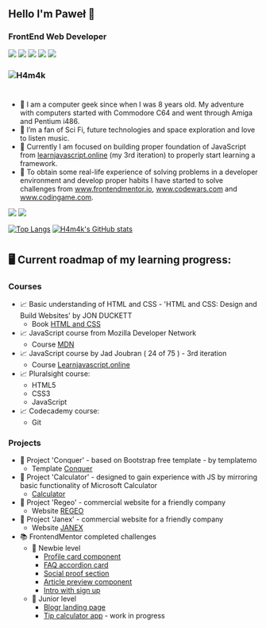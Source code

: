 # 
## Hello I'm Paweł 👋
### FrontEnd Web Developer 
![](https://img.shields.io/badge/Code-HTML5-informational?style=flat&logo=<LOGO_NAME>&logoColor=white&color=2bbc8a)
![](https://img.shields.io/badge/Code-CSS3-informational?style=flat&logo=<LOGO_NAME>&logoColor=white&color=2bbc8a)
![](https://img.shields.io/badge/Code-JavaScript-informational?style=flat&logo=<LOGO_NAME>&logoColor=white&color=2bbc8a)
![](https://img.shields.io/badge/Code-GIT-informational?style=flat&logo=<LOGO_NAME>&logoColor=white&color=2bbc8a)
![](https://img.shields.io/badge/Code-BEM-informational?style=flat&logo=<LOGO_NAME>&logoColor=white&color=2bbc8a)
### [](https://www.codewars.com/users/H4m4k) ![H4m4k](https://www.codewars.com/users/H4m4k/badges/small)
#




- 🧑 I am a computer geek since when I was 8 years old. My adventure with computers started with Commodore C64 and went through Amiga and Pentium i486.
- 👀 I’m a fan of Sci Fi, future technologies and space exploration and love to listen music. 
- 🌱 Currently I am focused on building proper foundation of JavaScript from [learnjavascript.online](https://learnjavascript.online/)  (my 3rd iteration) to properly start learning a framework.
- 🤯  To obtain some real-life experience of solving problems in a developer environment and develop proper habits I have started to solve challenges from www.frontendmentor.io, www.codewars.com and www.codingame.com.

<a target="_blank"
href="https://www.linkedin.com/in/pawel--janik"><img
src="https://img.shields.io/badge/-LinkedIn-0077b5?style=for-the-badge&logo=LinkedIn&logoColor=white"></img></a>
<a target="_blank"
href="mailto:pawel.janik.1983@gmail.com"><img
src="https://img.shields.io/badge/-Gmail-D14836?style=for-the-badge&logo=Gmail&logoColor=white"></img></a>

[![Top Langs](https://github-readme-stats.vercel.app/api/top-langs/?username=h4m4k&theme=vue-dark)](https://github.com/anuraghazra/github-readme-stats)
[![H4m4k's GitHub stats](https://github-readme-stats.vercel.app/api?username=h4m4k&count_private=true&theme=vue-dark)](https://github.com/h4m4k/github-readme-stats)


#
## 🖥️ Current roadmap of my learning progress:
### Courses
+   📈 Basic understanding of HTML and CSS - 'HTML and CSS: Design and Build Websites' by JON DUCKETT
       - Book [HTML and CSS](https://www.amazon.com/HTML-CSS-Design-Build-Websites/dp/1118008189)
+   📈 JavaScript course from Mozilla Developer Network 
       - Course [MDN](https://developer.mozilla.org/en-US/docs/Web/JavaScript/Guide)
+   📈 JavaScript course by Jad Joubran ( 24 of 75 ) - 3rd iteration 
       - Course [Learnjavascript.online](https://learnjavascript.online/)
+   📈 Pluralsight course:
       -    HTML5
       -    CSS3
       -    JavaScript
+   📈 Codecademy course:
       -    Git
### Projects
+   📇 Project 'Conquer' - based on Bootstrap free template - by templatemo
     - Template [Conquer](https://www.free-css.com/free-css-templates/page196/conquer)
+   📇 Project 'Calculator' - designed to gain experience with JS by mirroring basic functionality of Microsoft Calculator
     - [Calculator](https://calculator-object.vercel.app/)
+   📇 Project 'Regeo' - commercial website for a friendly company 
     - Website [REGEO](http://www.regeo.pl)
+   📇 Project 'Janex' - commercial website for a friendly company 
     - Website [JANEX](https://janex.vercel.app/)
+  📚 FrontendMentor completed challenges 
     - 📗   Newbie level
          -    [Profile card component](https://profile-card-two-psi.vercel.app/)    
          -    [FAQ accordion card](https://faq-accordion-card-snowy-chi.vercel.app/)
          -    [Social proof section](https://social-proof-section-chi-two.vercel.app/)
          -    [Article preview component](https://article-preview-component-nine-plum.vercel.app/)
          -    [Intro with sign up](https://intro-with-sign-up.vercel.app/)
     - 📙   Junior level
          -    [Blogr landing page](https://blogr-landing-page-cyan.vercel.app/)
          -    [Tip calculator app](https://vercel.com/h4m4k/tip-calculator-app-main) - work in progress

###




<!---
H4m4k/H4m4k is a ✨ special ✨ repository because its `README.md` (this file) appears on your GitHub profile.
You can click the Preview link to take a https://www.codewars.com/dashboard
- look at your changes.
--->
